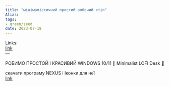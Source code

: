 ```yaml
---
title: "мінімалістичний простий робочий стіл"
Alias: 
tags:
- green/seed
date: 2023-07-18
---
```

Links:  
[link](https://youtu.be/mua3odhUE6M?t=110)  
—

РОБИМО ПРОСТОЙ І КРАСИВИЙ WINDOWS 10/11 ┃ Minimalist LOFI Desk 🌸

скачати програму NEXUS і Іконки для неї  
[link](https://drive.google.com/file/d/1-qVGxBcMbauX9Yo3dxD-RIsXgfN8VAZY/view?usp=sharing)  
